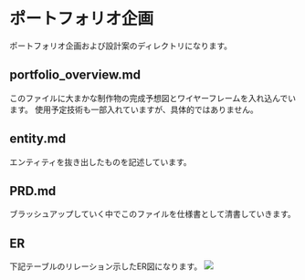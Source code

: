 # ポートフォリオ企画
ポートフォリオ企画および設計案のディレクトリになります。

## portfolio_overview.md
このファイルに大まかな制作物の完成予想図とワイヤーフレームを入れ込んでいます。
使用予定技術も一部入れていますが、具体的ではありません。

## entity.md
エンティティを抜き出したものを記述しています。

## PRD.md
ブラッシュアップしていく中でこのファイルを仕様書として清書していきます。

## ER
下記テーブルのリレーション示したER図になります。
<img src="https://qiita-image-store.s3.ap-northeast-1.amazonaws.com/0/2741017/ec883a28-e44a-1366-84eb-9be8ad2556e5.png">